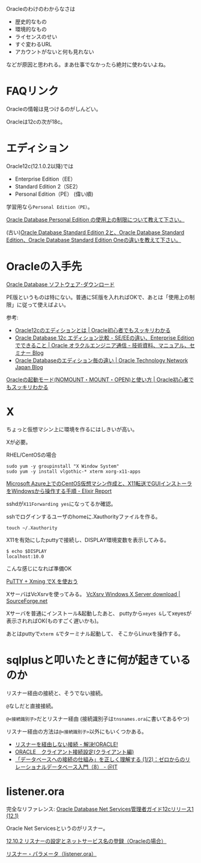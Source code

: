 Oracleのわけのわからなさは
* 歴史的なもの
* 環境的なもの
* ライセンスのせい
* すぐ変わるURL
* アカウントがないと何も見れない

などが原因と思われる。まあ仕事でなかったら絶対に使わないよね。

# FAQリンク

Oracleの情報は見つけるのがしんどい。

Oracleは12cの次が18c。


# エディション

Oracle12c(12.1.0.2以降)では
* Enterprise Edition（EE）
* Standard Edition 2（SE2）
* Personal Edition（PE）
(偉い順)

学習用なら`Personal Edition（PE）`。

[Oracle Database Personal Edition の使用上の制限について教えて下さい。](https://faq.oracle.co.jp/app/answers/detail/a_id/2649/~/oracle-database-personal-edition-%E3%81%AE%E4%BD%BF%E7%94%A8%E4%B8%8A%E3%81%AE%E5%88%B6%E9%99%90%E3%81%AB%E3%81%A4%E3%81%84%E3%81%A6%E6%95%99%E3%81%88%E3%81%A6%E4%B8%8B%E3%81%95%E3%81%84%E3%80%82)

(古い)[Oracle Database Standard Edition 2と、Oracle Database Standard Edition、Oracle Database Standard Edition Oneの違いを教えて下さい。](https://faq.oracle.co.jp/app/answers/detail/a_id/2797/related/1)

# Oracleの入手先

[Oracle Database ソフトウェア･ダウンロード](https://www.oracle.com/technetwork/jp/database/enterprise-edition/downloads/index.html)

PE版というものは特にない。普通にSE版を入れればOKで、あとは「使用上の制限」に従って使えばよい。


参考:
* [Oracle12cのエディションとは | Oracle初心者でもスッキリわかる](https://sql-oracle.com/?p=417)
* [Oracle Database 12c エディション比較 - SE/EEの違い、Enterprise Editionでできること | Oracle オラクルエンジニア通信 - 技術資料、マニュアル、セミナー Blog](https://blogs.oracle.com/oracle4engineer/oracle-database-12c-seeeenterprise-edition)
* [Oracle Databaseのエディション毎の違い | Oracle Technology Network Japan Blog](https://blogs.oracle.com/otnjp/oracle-database-v4)


[Oracleの起動モード(NOMOUNT・MOUNT・OPEN)と使い方 | Oracle初心者でもスッキリわかる](https://sql-oracle.com/?p=56)


# X

ちょっと仮想マシン上に環境を作るにはしきいが高い。

Xが必要。

RHEL/CentOSの場合
```
sudo yum -y groupinstall "X Window System"
sudo yum -y install vlgothic-* xterm xorg-x11-apps
```

[Microsoft Azure上でのCentOS仮想マシン作成と、X11転送でGUIインストーラをWindowsから操作する手順 - Elixir Report](https://qiita.com/mdmom/items/1b8044dcb21e38510a44)

sshdが`X11Forwarding yes`になってるか確認。

sshでログインするユーザのhomeに.Xauthorityファイルを作る。
```
touch ~/.Xauthority
```

X11を有効にしたputtyで接続し、DISPLAY環境変数を表示してみる。
```
$ echo $DISPLAY
localhost:10.0
```
こんな感じになれば準備OK

[PuTTY + Xming でX を使おう](http://www.ep.sci.hokudai.ac.jp/~epnetfan/tebiki/server-login/xming.html)

XサーバはVcXsrvを使ってみる。
[VcXsrv Windows X Server download | SourceForge.net](https://sourceforge.net/projects/vcxsrv/)

Xサーバを普通にインストール&起動したあと、
puttyから`xeyes &`してxeyesが表示されればOK(ものすごく遅いかも)。

あとはputtyで`xterm &`でターミナル起動して、
そこからLinuxを操作する。




# sqlplusと叩いたときに何が起きているのか

リスナー経由の接続と、そうでない接続。

`@`なしだと直接接続。

`@<接続識別子>`だとリスナー経由 (接続識別子は`tnsnames.ora`に書いてあるやつ)

リスナー経由の方法は`@<接続識別子>`以外にもいくつかある。


* [リスナーを経由しない接続 - 解決!ORACLE!](http://www.noguopin.com/oracle/index.php?%A5%EA%A5%B9%A5%CA%A1%BC%A4%F2%B7%D0%CD%B3%A4%B7%A4%CA%A4%A4%C0%DC%C2%B3)
* [ORACLE　クライアント接続設定(クライアント編)](http://www.doppo1.net/oracle/beginner/network_connect_2.html)
* [「データベースへの接続の仕組み」を正しく理解する (1/2)：ゼロからのリレーショナルデータベース入門（8） - ＠IT](http://www.atmarkit.co.jp/ait/articles/0905/28/news109.html)

# listener.ora


完全なリファレンス:
[Oracle Database Net Services管理者ガイド12cリリース1 (12.1)](https://docs.oracle.com/cd/E57425_01/121/NETAG/toc.htm)

Oracle Net Servicesというのがリスナー。

[12.10.2 リスナーの設定とネットサービス名の登録（Oracleの場合）](http://software.fujitsu.com/jp/manual/manualfiles/M080163/J2X15990/05Z200/setup12/setup265.html)

[リスナー・パラメータ（listener.ora）](http://otndnld.oracle.co.jp/document/products/oracle10g/102/doc_cd/network.102/B19209-01/listener.htm)